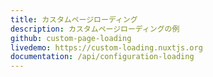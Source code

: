 ```yaml
---
title: カスタムページローディング
description: カスタムページローディングの例
github: custom-page-loading
livedemo: https://custom-loading.nuxtjs.org
documentation: /api/configuration-loading
---
```

